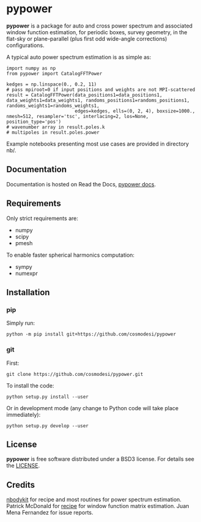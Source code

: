 # pypower

**pypower** is a package for auto and cross power spectrum and associated window function estimation,
for periodic boxes, survey geometry, in the flat-sky or plane-parallel (plus first odd wide-angle corrections) configurations.

A typical auto power spectrum estimation is as simple as:
```
import numpy as np
from pypower import CatalogFFTPower

kedges = np.linspace(0., 0.2, 11)
# pass mpiroot=0 if input positions and weights are not MPI-scattered
result = CatalogFFTPower(data_positions1=data_positions1, data_weights1=data_weights1, randoms_positions1=randoms_positions1, randoms_weights1=randoms_weights1,
                         edges=kedges, ells=(0, 2, 4), boxsize=1000., nmesh=512, resampler='tsc', interlacing=2, los=None, position_type='pos')
# wavenumber array in result.poles.k
# multipoles in result.poles.power
```

Example notebooks presenting most use cases are provided in directory nb/.

## Documentation

Documentation is hosted on Read the Docs, [pypower docs](https://pypower.readthedocs.io/).

## Requirements

Only strict requirements are:

  - numpy
  - scipy
  - pmesh

To enable faster spherical harmonics computation:

  - sympy
  - numexpr

## Installation

### pip

Simply run:
```
python -m pip install git+https://github.com/cosmodesi/pypower
```

### git

First:
```
git clone https://github.com/cosmodesi/pypower.git
```
To install the code:
```
python setup.py install --user
```
Or in development mode (any change to Python code will take place immediately):
```
python setup.py develop --user
```

## License

**pypower** is free software distributed under a BSD3 license. For details see the [LICENSE](https://github.com/cosmodesi/pypower/blob/main/LICENSE).

## Credits

[nbodykit](https://github.com/bccp/nbodykit) for recipe and most routines for power spectrum estimation.
Patrick McDonald for [recipe](https://github.com/cosmodesi/GC_derivations) for window function matrix estimation.
Juan Mena Fernandez for issue reports.
